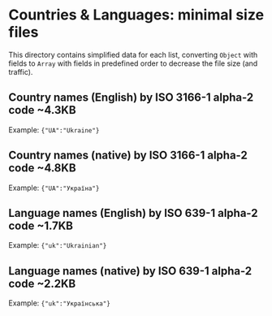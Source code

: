 # Countries & Languages: minimal size files

This directory contains simplified data for each list,
converting `Object` with fields to `Array` with fields in predefined order to decrease the file size (and traffic).

## Country names (English) by **ISO 3166-1 alpha-2** code ~4.3KB

Example: `{"UA":"Ukraine"}`

## Country names (native) by **ISO 3166-1 alpha-2** code ~4.8KB

Example: `{"UA":"Україна"}`

## Language names (English) by **ISO 639-1 alpha-2** code ~1.7KB

Example: `{"uk":"Ukrainian"}`

## Language names (native) by **ISO 639-1 alpha-2** code ~2.2KB

Example: `{"uk":"Українська"}`
